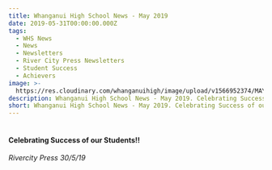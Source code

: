 ```yaml
---
title: Whanganui High School News - May 2019
date: 2019-05-31T00:00:00.000Z
tags:
  - WHS News
  - News
  - Newsletters
  - River City Press Newsletters
  - Student Success
  - Achievers
image: >-
  https://res.cloudinary.com/whanganuihigh/image/upload/v1566952374/MAY_2019_rivercity_press_smaller.jpg
description: Whanganui High School News - May 2019. Celebrating Success of our Students‼️
short: Whanganui High School News - May 2019. Celebrating Success of our Students‼️
---
```

<h4><br />Celebrating Success of our Students<span class="_5mfr"><span class="_6qdm">‼️</span></span></h4>
<p><em><span class="_5mfr"><span class="_6qdm">Rivercity Press 30/5/19</span></span></em></p>
